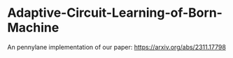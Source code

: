 # Adaptive-Circuit-Learning-of-Born-Machine

An pennylane implementation of our paper:
https://arxiv.org/abs/2311.17798
